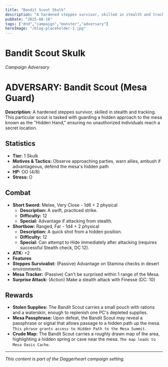```yaml
---
title: "Bandit Scout Skulk"
description: "A hardened steppes survivor, skilled in stealth and tracking."
pubDate: "2025-08-16"
tags: ["dnd","campaign","monster","adversary"]
heroImage: "/blog-placeholder-1.jpg"
---
```



# Bandit Scout Skulk
*Campaign Adversary*

# ADVERSARY: Bandit Scout (Mesa Guard)

**Description:** A hardened steppes survivor, skilled in stealth and tracking. This particular scout is tasked with guarding a hidden approach to the mesa known as the "Hidden Hand," ensuring no unauthorized individuals reach a secret location.

## Statistics

*   **Tier:** 1 Skulk
*   **Motives & Tactics:** Observe approaching parties, warn allies, ambush if advantageous, defend the mesa's hidden path
*   **HP:** OO (4/8)
*   **Stress:** O

## Combat

*   **Short Sword:** Melee, Very Close - 1d6 + 2 physical
    *   **Description:** A swift, practiced strike.
    *   **Difficulty:** 12
    *   **Special:** Advantage if attacking from stealth.
*   **Shortbow:** Ranged, Far - 1d4 + 2 physical
    *   **Description:** A quick shot from a hidden position.
    *   **Difficulty:** 12
    *   **Special:** Can attempt to Hide immediately after attacking (requires successful Stealth check, DC 12).
*   **ATK:** +2
* **Features**
*   **Steppes Survivalist:** (Passive) Advantage on Stamina checks in desert environments.
*   **Mesa Tracker:** (Passive) Can't be surprised within 1 range of the Mesa.
*   **Surprise Attack:** (Action) Make a stealth attack with Finesse (DC: 10)

## Rewards

*   **Stolen Supplies:** The Bandit Scout carries a small pouch with rations and a waterskin, enough to replenish one PC's depleted supplies.
*   **Mesa Passphrase:** Upon defeat, the Bandit Scout may reveal a passphrase or signal that allows passage to a hidden path up the mesa. `This phrase grants access to Hidden Path to the Mesa Summit`.
*   **Crude Map:** The Bandit Scout carries a roughly drawn map of the area, highlighting a hidden spring or cave near the mesa. `The map leads to Mesa Oasis Cache`.

---

*This content is part of the Daggerheart campaign setting.*